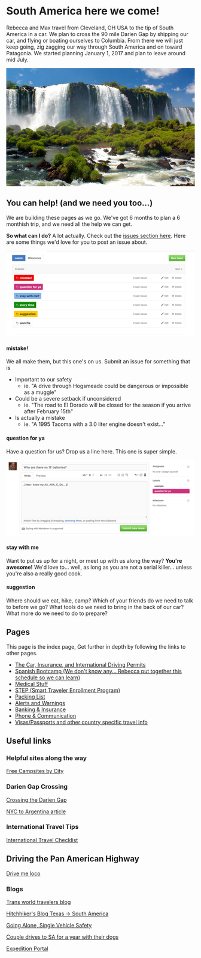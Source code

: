 

# South America here we come!

Rebecca and Max travel from Cleveland, OH USA to the tip of South America in a car.  We plan to cross the 90 mile Darien Gap by shipping our car, and flying or boating ourselves to Columbia.  From there we will just keep going, zig zagging our way through South America and on toward Patagonia.  We started planning January 1, 2017 and plan to leave around mid July.

![South America here we come...](boring_images/iguazu-falls-south-america.jpg)


## You can help! (and we need you too...)

We are building these pages as we go.  We've got 6 months to plan a 6 monthish trip, and we need all the help we can get. 

**So what can I do?** A lot actually.  Check out the [issues section here](https://github.com/buckmaxwell/rnm-travel-the-world/issues).  Here are some things we'd love for you to post an issue about.

![The Labels](boring_images/labels.png)

#### mistake!

We all make them, but this one's on us.  Submit an issue for something that is

 + Important to our safety
 	- ie. "A drive through Hogsmeade could be dangerous or impossible as a muggle"
 + Could be a severe setback if unconsidered
 	- ie. "The road to El Dorado will be closed for the season if you arrive after February 15th"
 + Is actually a mistake
 	- ie. "A 1995 Tacoma with a 3.0 liter engine doesn't exist..."

#### question for ya

Have a question for us?  Drop us a line here. This one is super simple.

![Question For Ya](boring_images/question_for_ya.png)

#### stay with me

Want to put us up for a night, or meet up with us along the way?  **You're awesome!** We'd love to... well, as long as you are not a serial killer... unless you're also a really good cook.

#### suggestion

Where should we eat, hike, camp?  Which of your friends do we need to talk to before we go?  What tools do we need to bring in the back of our car?  What more do we need to do to prepare?



## Pages


This page is the index page, Get further in depth by following the links to other pages.

 - [The Car, Insurance, and International Driving Permits](car.md)
 - [Spanish Bootcamp (We don't know any... Rebecca put together this schedule so we can learn)](spanish-bootcamp.md)
 - [Medical Stuff](medical.md)
 - [STEP (Smart Traveler Enrollment Program)](https://step.state.gov/step/)
 - [Packing List](packing.md)
 - [Alerts and Warnings](alerts_and_warnings.md)
 - [Banking & Insurance](banking.md)
 - [Phone & Communication](communication.md)
 - [Visas/Passports and other country specific travel info](#)


## Useful links

### Helpful sites along the way

[Free Campsites by City](https://freecampsites.net/#!Columbus,+OH,+United+States)

### Darien Gap Crossing

[Crossing the Darien Gap](http://www.drivetheamericas.com/wiki/vehicle-shipping-across-darien-gap)

[NYC to Argentina article](http://www.nbcnews.com/id/35876322/ns/travel-active_travel/t/-mile-drive-south-nyc-argentina/#.WHah67YrKYU)

### International Travel Tips

[International Travel Checklist](https://www.neamb.com/travel/international-travel-checklist.htm)

## Driving the Pan American Highway

[Drive me loco](http://www.drivemeloco.com/)

### Blogs

[Trans world travelers blog](http://transworldexpedition.com/)

[Hitchhiker's Blog Texas -> South America](https://hitchtheworld.com/)

[Going Alone, Single Vehicle Safety](https://www.tacomaworld.com/threads/going-alone-single-vehicle-wheeling-safety.454083/)

[Couple drives to SA for a year with their dogs](http://southamericadrive.com/)

[Expedition Portal](http://expeditionportal.com/)













